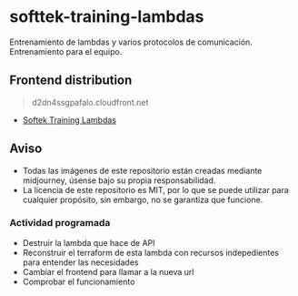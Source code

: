 # softtek-training-lambdas

Entrenamiento de lambdas y varios protocolos de comunicación. Entrenamiento para el equipo.

## Frontend distribution

> d2dn4ssgpafalo.cloudfront.net
- [Softek Training Lambdas](https://d2dn4ssgpafalo.cloudfront.net)

## Aviso

- Todas las imágenes de este repositorio están creadas mediante midjourney, úsense bajo su propia responsabilidad.
- La licencia de este repositorio es MIT, por lo que se puede utilizar para cualquier propósito, sin embargo, no se garantiza que funcione.

### Actividad programada
- Destruir la lambda que hace de API
- Reconstruir el terraform de esta lambda con recursos indepedientes para entender las necesidades
- Cambiar el frontend para llamar a la nueva url
- Comprobar el funcionamiento
